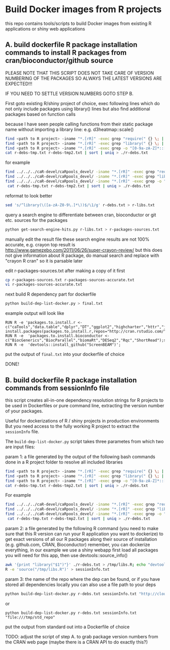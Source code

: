 # Build Docker images from R projects 
this repo contains tools/scripts to build Docker images from existing R applications or shiny web applications

## A. build dockerfile R package installation commands to install R packages from cran/bioconductor/github source
PLEASE NOTE THAT THIS SCRIPT DOES NOT TAKE CARE OF VERSION NUMBERING OF THE PACKAGES SO 
ALWAYS THE LATEST VERSIONS ARE EXPECTED!!!

IF YOU NEED TO SETTLE VERSION NUMBERS GOTO 
STEP B.


First goto existing R/shiny project of choice, exec following lines
 which do not only include packages using library() lines but also find additional packages based on function calls 

because I have seen people calling functions from their static package name without importing a library line: e.g. d3heatmap::scale()

```bash
find <path to R project> -iname "*.[rR]" -exec grep "require(" {} \; | grep -v "#" | sort | uniq |sed 's/^require(\([a-zA-Z0-9\.]*\))$/\1/g' > ./r-debs-tmp.txt
find <path to R project> -iname "*.[rR]" -exec grep "library(" {} \; | grep -v "#" | sort | uniq |sed 's/^library(\([a-zA-Z0-9\.]*\))$/\1/g' >> ./r-debs-tmp.txt
find <path to R project> -iname "*.[rR]" -exec grep -o "[0-9a-zA-Z]*::[0-9a-zA-Z]*(" {} \; | grep  -o "^[0-9a-zA-Z]*" |  sort | uniq > ./r-debs-tmp2.txt
cat r-debs-tmp.txt r-debs-tmp2.txt | sort | uniq > ./r-debs.txt
```
for example
```bash
find ../../../caR-devel/caRpools_devel/ -iname "*.[rR]" -exec grep "require(" {} \; | grep -v "#" | sort | uniq | sed 's/^require(\([a-zA-Z0-9\.]*\))$/\1/g' > ./r-debs-tmp.txt
find ../../../caR-devel/caRpools_devel/ -iname "*.[rR]" -exec grep "library(" {} \; | grep -v "#" | sort | uniq | sed 's/^library(\([a-zA-Z0-9\.]*\))$/\1/g' >> ./r-debs-tmp.txt
find ../../../caR-devel/caRpools_devel/ -iname "*.[rR]" -exec grep -o "[0-9a-zA-Z_-]*::[0-9a-zA-Z_-]*(" {} \; | grep  -o "^[0-9a-zA-Z]*" |  sort | uniq > ./r-debs-tmp2.txt
 cat r-debs-tmp.txt r-debs-tmp2.txt | sort | uniq > ./r-debs.txt
```

reformat to look better
```bash
sed 's/^library(\([a-zA-Z0-9\.]*\))$/\1/g' r-debs.txt > r-libs.txt
```
query a search engine to differentiate between cran, bioconductor or git etc. sources for the packages

```bash
python get-search-engine-hits.py r-libs.txt > r-packages-sources.txt 
```

manually edit the result file these search engine results are not 100% accurate, e.g. crayon top result is http://www.gamezebo.com/2011/06/26/super-crayon-review/ but this does not give information about R package, do manual search and replace with "crayon R cran" so it is parsable later

edit r-packages-sources.txt after making a copy of it first
```bash
cp r-packages-sources.txt r-packages-sources-accurate.txt
vi r-packages-sources-accurate.txt
```

next build R dependency part for dockerfile
```bash
python build-dep-list-docker.py > final.txt
```
example output will look like
```
RUN R -e 'packages.to.install.r <- c("caTools","data.table","dplyr","DT","ggplot2","highcharter","httr","jsonlite","MESS","openxlsx","reshape2","seqinr","shiny","shinyBS","shinydashboard","shinyjs","sm","tidyr","VennDiagram","gmailr"); install.packages(packages.to.install.r,repos="http://cran.rstudio.com/")'
RUN R -e  'packages.to.install.bioconductor <-  c("BiocGenerics","BiocParallel","biomaRt","DESeq2","Rqc","ShortRead");source("http://bioconductor.org/biocLite.R");biocLite();biocLite(packages.to.install.bioconductor)'
RUN R -e  'devtools::install_github("ScreenBEAM")';
```
put the output of ```final.txt``` into your dockerfile of choice

DONE!

## B. build dockerfile R package installation commands from sessionInfo file

this script creates all-in-one dependency resolution strings for R projects to be used in Dockerfiles or pure command line, extracting the version number of your packages.

Useful for dockerizations of R / shiny projects in production environments
But you need access to the fully working R project to extract the ```sessionInfo``` file.

The ```build-dep-list-docker.py``` script takes three parametes from which two are input files:

param 1: a file generated by the output of the following bash commands done in a R project folder to resolve all included libraries

```bash
find <path to R project> -iname "*.[rR]" -exec grep "require(" {} \; | grep -v "#" | sort | uniq |sed 's/^require(\([a-zA-Z0-9\.]*\))$/\1/g' > ./r-debs-tmp.txt
find <path to R project> -iname "*.[rR]" -exec grep "library(" {} \; | grep -v "#" | sort | uniq |sed 's/^library(\([a-zA-Z0-9\.]*\))$/\1/g' >> ./r-debs-tmp.txt
find <path to R project> -iname "*.[rR]" -exec grep -o "[0-9a-zA-Z]*::[0-9a-zA-Z]*(" {} \; | grep  -o "^[0-9a-zA-Z]*" |  sort | uniq > ./r-debs-tmp2.txt
cat r-debs-tmp.txt r-debs-tmp2.txt | sort | uniq > ./r-debs.txt
```
For example
```bash
find ../../../caR-devel/caRpools_devel/ -iname "*.[rR]" -exec grep "require(" {} \; | grep -v "#" | sort | uniq | sed 's/^require(\([a-zA-Z0-9\.]*\))$/\1/g' > ./r-debs-tmp.txt
find ../../../caR-devel/caRpools_devel/ -iname "*.[rR]" -exec grep "library(" {} \; | grep -v "#" | sort | uniq | sed 's/^library(\([a-zA-Z0-9\.]*\))$/\1/g' >> ./r-debs-tmp.txt
find ../../../caR-devel/caRpools_devel/ -iname "*.[rR]" -exec grep -o "[0-9a-zA-Z_-]*::[0-9a-zA-Z_-]*(" {} \; | grep  -o "^[0-9a-zA-Z]*" |  sort | uniq > ./r-debs-tmp2.txt
 cat r-debs-tmp.txt r-debs-tmp2.txt | sort | uniq > ./r-debs.txt
```

param 2: a file generated by the following R command (you need to make sure that this R version can run your R application you want to dockerize)
to get exact versions of all our R packages along their source of installation (e.g. github.com, CRAN, Bioconductor)
remember, you can dockerize everything, in our example we use a shiny webapp
first load all packages you will need for this app, then use devtools::source_info()

```bash
awk '{print "library("$1")"}' ./r-debs.txt > /tmp/libs.R; echo "devtools::session_info();" >> /tmp/libs.R;
R -e 'source("/tmp/libs.R")' > sessionInfo.txt
```

param 3: the name of the repo where the dep can be found, or if you have stored all dependencies locally you can also use a file path to your deps

```bash
python build-dep-list-docker.py r-debs.txt sessionInfo.txt "http://cloud.r-project.org/"

```
or
```
python build-dep-list-docker.py r-debs.txt sessionInfo.txt "file:///tmp/std_repo" 
```

put the output from standard out into a Dockerfile of choice

TODO: adjust the script of step A. to grab package version numbers from
the CRAN web page (maybe there is a CRAN API to do exactly this?)
